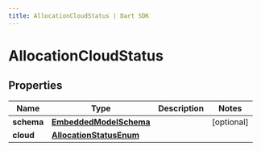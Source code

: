 ```yaml
---
title: AllocationCloudStatus | Dart SDK
---
```


# AllocationCloudStatus

## Properties
Name | Type | Description | Notes
------------ | ------------- | ------------- | -------------
**schema** | [**EmbeddedModelSchema**](EmbeddedModelSchema) |  | [optional] 
**cloud** | [**AllocationStatusEnum**](AllocationStatusEnum) |  | 


